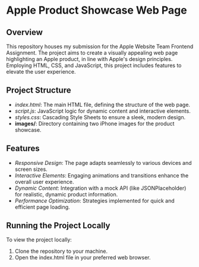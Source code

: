 # Apple Product Showcase Web Page

## Overview
This repository houses my submission for the Apple Website Team Frontend Assignment. The project aims to create a visually appealing web page highlighting an Apple product, in line with Apple's design principles. Employing HTML, CSS, and JavaScript, this project includes features to elevate the user experience.

## Project Structure
- *index.html*: The main HTML file, defining the structure of the web page.
- *script.js*: JavaScript logic for dynamic content and interactive elements.
- *styles.css*: Cascading Style Sheets to ensure a sleek, modern design.
- **images/**: Directory containing two iPhone images for the product showcase.

## Features
- *Responsive Design*: The page adapts seamlessly to various devices and screen sizes.
- *Interactive Elements*: Engaging animations and transitions enhance the overall user experience.
- *Dynamic Content*: Integration with a mock API (like JSONPlaceholder) for realistic, dynamic product information.
- *Performance Optimization*: Strategies implemented for quick and efficient page loading.

## Running the Project Locally
To view the project locally:
1. Clone the repository to your machine.
2. Open the index.html file in your preferred web browser.
